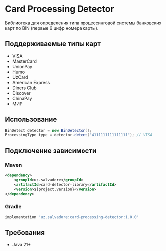 # Card Processing Detector

Библиотека для определения типа процессинговой системы банковских карт по BIN (первые 6 цифр номера карты).

## Поддерживаемые типы карт

- VISA
- MasterCard  
- UnionPay
- Humo
- UzCard
- American Express
- Diners Club
- Discover
- ChinaPay
- МИР

## Использование

```java
BinDetect detector = new BinDetector();
ProcessingType type = detector.detect("4111111111111111"); // VISA
```

## Подключение зависимости

### Maven

```xml
<dependency>
    <groupId>uz.salvadore</groupId>
    <artifactId>card-detector-library</artifactId>
    <version>${project.version}</version>
</dependency>
```

### Gradle

```gradle
implementation 'uz.salvadore:card-processing-detector:1.0.0'
```

## Требования

- Java 21+
